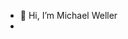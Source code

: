 - 👋 Hi, I’m Michael Weller
-
<!---
MichaelWeller/MichaelWeller is a ✨ special ✨ repository because its `README.md` (this file) appears on your GitHub profile.
You can click the Preview link to take a look at your changes.
--->
